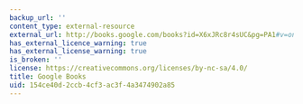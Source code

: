 ```yaml
---
backup_url: ''
content_type: external-resource
external_url: http://books.google.com/books?id=X6xJRc8r4sUC&pg=PA1#v=onepage
has_external_licence_warning: true
has_external_license_warning: true
is_broken: ''
license: https://creativecommons.org/licenses/by-nc-sa/4.0/
title: Google Books
uid: 154ce40d-2ccb-4cf3-ac3f-4a3474902a85
---
```

